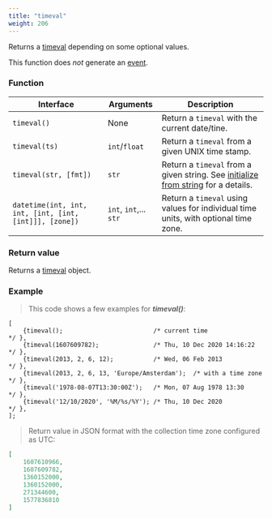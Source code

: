 ```yaml
---
title: "timeval"
weight: 206
---
```


Returns a [timeval](../../data-types/timeval) depending on some optional values.

This function does *not* generate an [event](../../overview/events).

### Function

Interface | Arguments | Description
--------- | --------- | -----------
`timeval()`  | None | Return a `timeval` with the current date/tine.
`timeval(ts)` | `int`/`float` | Return a `timeval` from a given UNIX time stamp.
`timeval(str, [fmt])` | `str` | Return a `timeval` from a given string. See [initialize from string](../datetime/#initialize-from-string) for a details.
`datetime(int, int, int, [int, [int, [int]]], [zone])` | `int`, `int`,... `str` | Return a `timeval` using values for individual time units, with optional time zone.

### Return value

Returns a [timeval](../../data-types/timeval) object.

### Example

> This code shows a few examples for ***timeval()***:

```thingsdb,should_pass
[
    {timeval();                         /* current time                 */ },
    {timeval(1607609782);               /* Thu, 10 Dec 2020 14:16:22    */ },
    {timeval(2013, 2, 6, 12);           /* Wed, 06 Feb 2013             */ },
    {timeval(2013, 2, 6, 13, 'Europe/Amsterdam');  /* with a time zone  */ },
    {timeval('1978-08-07T13:30:00Z');   /* Mon, 07 Aug 1978 13:30       */ },
    {timeval('12/10/2020', '%M/%s/%Y'); /* Thu, 10 Dec 2020             */ },
];
```

> Return value in JSON format with the collection time zone configured as UTC:

```json
[
    1607610966,
    1607609782,
    1360152000,
    1360152000,
    271344600,
    1577836810
]
```
